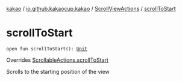 [kakao](../../index.md) / [io.github.kakaocup.kakao](../index.md) / [ScrollViewActions](index.md) / [scrollToStart](./scroll-to-start.md)

# scrollToStart

`open fun scrollToStart(): `[`Unit`](https://kotlinlang.org/api/latest/jvm/stdlib/kotlin/-unit/index.html)

Overrides [ScrollableActions.scrollToStart](../-scrollable-actions/scroll-to-start.md)

Scrolls to the starting position of the view

